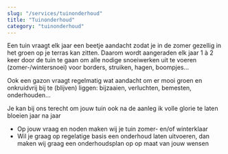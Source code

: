 ```yaml
---
slug: "/services/tuinonderhoud"
title: "Tuinonderhoud"
category: "tuinonderhoud"
---
```


Een tuin vraagt elk jaar een beetje aandacht zodat je in de zomer gezellig in het groen op je terras kan zitten. Daarom wordt aangeraden elk jaar 1 à 2 keer door de tuin te gaan om alle nodige snoeiwerken uit te voeren (zomer-/wintersnoei) voor borders, struiken, hagen, boompjes...

Ook een gazon vraagt regelmatig wat aandacht om er mooi groen en onkruidvrij bij te (blijven) liggen: bijzaaien, verluchten, bemesten, onderhouden...

Je kan bij ons terecht om jouw tuin ook na de aanleg ik volle glorie te laten bloeien jaar na jaar

- Op jouw vraag en noden maken wij je tuin zomer- en/of winterklaar
- Wil je graag op regelatige basis een onderhoud laten uitvoeren, dan maken wij graag een onderhoudsplan op op maat van jouw wensen
